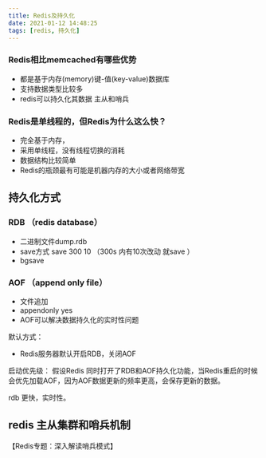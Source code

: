```yaml
---
title: Redis及持久化
date: 2021-01-12 14:48:25
tags: [redis, 持久化]
---
```


### Redis相比memcached有哪些优势

- 都是基于内存(memory)键-值(key-value)数据库
- 支持数据类型比较多
- redis可以持久化其数据 主从和哨兵


### Redis是单线程的，但Redis为什么这么快？

- 完全基于内存，
- 采用单线程，没有线程切换的消耗
- 数据结构比较简单
- Redis的瓶颈最有可能是机器内存的大小或者网络带宽


## 持久化方式
### RDB （redis database）
- 二进制文件dump.rdb
-  save方式 save 300 10  （300s 内有10次改动 就save ）
-  bgsave 

### AOF （append only file）
- 文件追加
- appendonly yes
- AOF可以解决数据持久化的实时性问题

默认方式：
- Redis服务器默认开启RDB，关闭AOF

启动优先级：
假设Redis 同时打开了RDB和AOF持久化功能，当Redis重启的时候会优先加载AOF，因为AOF数据更新的频率更高，会保存更新的数据。
  
rdb 更快，实时性。

## redis 主从集群和哨兵机制

【Redis专题：深入解读哨兵模式】







